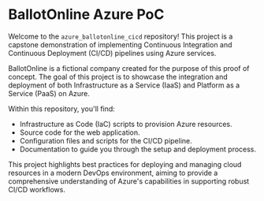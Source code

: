 # BallotOnline Azure PoC

Welcome to the `azure_ballotonline_cicd` repository! This project is a capstone demonstration of implementing Continuous Integration and Continuous Deployment (CI/CD) pipelines using Azure services.

BallotOnline is a fictional company created for the purpose of this proof of concept. The goal of this project is to showcase the integration and deployment of both Infrastructure as a Service (IaaS) and Platform as a Service (PaaS) on Azure.

Within this repository, you'll find:
- Infrastructure as Code (IaC) scripts to provision Azure resources.
- Source code for the web application.
- Configuration files and scripts for the CI/CD pipeline.
- Documentation to guide you through the setup and deployment process.

This project highlights best practices for deploying and managing cloud resources in a modern DevOps environment, aiming to provide a comprehensive understanding of Azure's capabilities in supporting robust CI/CD workflows.


